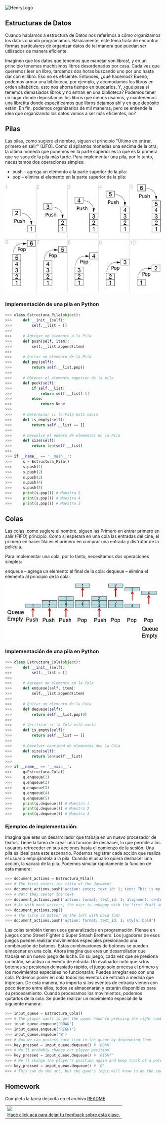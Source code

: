 ![HenryLogo](https://d31uz8lwfmyn8g.cloudfront.net/Assets/logo-henry-white-lg.png)

## Estructuras de Datos

Cuando hablamos a estructura de Datos nos referimos a cómo organizamos los datos cuando programamos. Básicamente, este tema trata de encontrar formas particulares de  organizar datos de tal manera que puedan ser utilizados de manera eficiente.

Imaginen que los datos que tenemos que manejar son libros!, y en un principio tenemos muchísimos libros desordenados por casa. Cada vez que queremos leer un libro, tardamos dos horas buscando uno por uno hasta dar con el libro. Eso no es eficiente. Entonces, ¿qué hacemos? Bueno, podemos armar una biblioteca, por ejemplo, y acomodamos los libros en orden alfabético, esto nos ahorra tiempo en buscarlos. Y, ¿qué pasa si tenemos demasiados libros y no entran en una biblioteca? Podemos tener un lugar donde depositamos los libros que menos usamos, y mantenemos una libretita donde especificamos qué libros dejamos ahí y en que depósito están.
En fin, podemos organizarlos de mil maneras, pero se entiende la idea que organizando los datos vamos a ser más eficientes, no?

## Pilas

Las pilas, como sugiere el nombre, siguen el principio "Último en entrar, primero en salir"  (LIFO). Como si apilamos monedas una encima de la otra, la última moneda que ponemos en la parte superior es la que es la primera que se saca de la pila más tarde.
Para implementar una pila, por lo tanto, necesitamos dos operaciones simples:

* push – agrega un elemento a la parte superior de la pila:
* pop – elimina el elemento en la parte superior de la pila:

![](../_src/assets/05-Estructuras_Datos_1/ejemplo_pila.jpg)

### Implementación de una pila en Python

```python
>>> class Estructura_Pila(object):
>>>     def __init__(self):
>>>         self.__list = []
>>> 
>>>     # Agregar un elemento a la Pila
>>>     def push(self, item):
>>>         self.__list.append(item)
>>> 
>>>     # Quitar un elemento de la Pila
>>>     def pop(self):
>>>         return self.__list.pop()
>>> 
>>>     # Obtener el elemento superior de la pila
>>>     def peek(self):
>>>         if self.__list:
>>>             return self.__list[-1]
>>>         else:
>>>             return None
>>> 
>>>     # Determinar si la Pila está vacía
>>>     def is_empty(self):
>>>         return self.__list == []
>>> 
>>>     # Devuelve el número de elementos en la Pila
>>>     def size(self):
>>>         return len(self.__list)
>>> 
>>> if __name__ == '__main__':
>>>     s = Estructura_Pila()
>>>     s.push(1)
>>>     s.push(2)
>>>     s.push(3)
>>>     s.push(4)
>>>     s.push(5)
>>>     print(s.pop()) # Muestra 5
>>>     print(s.pop()) # Muestra 4
>>>     print(s.pop()) # Muestra 3
```

## Colas

Las colas, como sugiere el nombre, siguen las Primero en entrar primero en salir (FIFO) principio. Como si esperara en una cola las entradas del cine, el primero en hacer fila es el primero en comprar una entrada y disfrutar de la película.

Para implementar una cola, por lo tanto, necesitamos dos operaciones simples:

enqueue – agrega un elemento al final de la cola:
dequeue – elimina el elemento al principio de la cola:

![](../_src/assets/05-Estructuras_Datos_1/ejemplo_cola.jpg)

### Implementación de una pila en Python

```python
>>> class Estructura_Cola(object):
>>>     def __init__(self):
>>>         self.__list = []
>>> 
>>>     # Agregar un elemento en la Cola
>>>     def enqueue(self, item):
>>>         self.__list.append(item)
>>> 
>>>     # Quitar un elemento de la Cola
>>>     def dequeue(self):
>>>         return self.__list.pop(0)
>>> 
>>>     # Verificar si la Cola está vacía
>>>     def is_empty(self):
>>>         return self.__list == []
>>> 
>>>     # Devolver cantidad de elementos den la Cola
>>>     def size(self):
>>>         return len(self.__list)
>>> 
>>> if __name__ == '__main__':
>>>     q=Estructura_Cola()
>>>     q.enqueue(1)
>>>     q.enqueue(2)
>>>     q.enqueue(3)
>>>     q.enqueue(4)
>>>     q.enqueue(5)
>>>     print(q.dequeue()) # Muestra 1
>>>     print(q.dequeue()) # Muestra 2
>>>     print(q.dequeue()) # Muestra 3
```

### Ejemplos de implementación:

Imagina que eres un desarrollador que trabaja en un nuevo procesador de textos. Tiene la tarea de crear una función de deshacer, lo que permite a los usuarios retroceder en sus acciones hasta el comienzo de la sesión.
Una pila es ideal para este escenario. Podemos registrar cada acción que realiza el usuario empujándola a la pila. Cuando el usuario quiera deshacer una acción, la sacará de la pila. Podemos simular rápidamente la función de esta manera:

```python
>>> document_actions = Estructura_Pila()
>>> # The first enters the title of the document
>>> document_actions.push('action: enter; text_id: 1; text: This is my favourite document')
>>> # Next they center the text
>>> document_actions.push('action: format; text_id: 1; alignment: center')
>>> # As with most writers, the user is unhappy with the first draft and undoes the center alignment
>>> document_actions.pop()
>>> # The title is better on the left with bold font
>>> document_actions.push('action: format; text_id: 1; style: bold')
```

Las colas también tienen usos generalizados en programación. Piense en juegos como Street Fighter o Super Smash Brothers. Los jugadores de esos juegos pueden realizar movimientos especiales presionando una combinación de botones. Estas combinaciones de botones se pueden almacenar en una cola.
Ahora imagina que eres un desarrollador que trabaja en un nuevo juego de lucha. En su juego, cada vez que se presiona un botón, se activa un evento de entrada. Un evaluador notó que si los botones se presionan demasiado rápido, el juego solo procesa el primero y los movimientos especiales no funcionarán.
Puedes arreglar eso con una cola. Podemos poner en cola todos los eventos de entrada a medida que ingresan. De esta manera, no importa si los eventos de entrada vienen con poco tiempo entre ellos, todos se almacenarán y estarán disponibles para su procesamiento. Cuando procesamos los movimientos, podemos quitarlos de la cola. Se puede realizar un movimiento especial de la siguiente manera:

```python
>>> input_queue = Estructura_Cola()
>>> # The player wants to get the upper hand so pressing the right combination of buttons quickly
>>> input_queue.enqueue('DOWN')
>>> input_queue.enqueue('RIGHT')
>>> input_queue.enqueue('B')
>>> # Now we can process each item in the queue by dequeueing them
>>> key_pressed = input_queue.dequeue() # 'DOWN'
>>> # We'll probably change our player position
>>> key_pressed = input_queue.dequeue() # 'RIGHT'
>>> # We'll change the player's position again and keep track of a potential special move to perform
>>> key_pressed = input_queue.dequeue() # 'B'
>>> # This can do the act, but the game's logic will know to do the special move
```

## Homework

Completa la tarea descrita en el archivo [README](https://github.com/soyHenry/Python-Prep/blob/4aec1885136fdcff98899d2be13c8908b39f8b21/02%20-%20Variables%20y%20Tipos%20de%20Datos/Prep_Course_Homework_02.md)

<table class="hide" width="100%" style='table-layout:fixed;'>
  <tr>
    <td>
      <a href="https://airtable.com/shrSzEYT4idEFGB8d?prefill_clase=00-PrimerosPasos">
        <img src="https://static.thenounproject.com/png/204643-200.png" width="100"/>
        <br>
        Hacé click acá para dejar tu feedback sobre esta clase.
      </a>
    </td>
  </tr>
</table>
